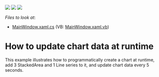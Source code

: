 <!-- default badges list -->
![](https://img.shields.io/endpoint?url=https://codecentral.devexpress.com/api/v1/VersionRange/128570233/21.1.5%2B)
[![](https://img.shields.io/badge/Open_in_DevExpress_Support_Center-FF7200?style=flat-square&logo=DevExpress&logoColor=white)](https://supportcenter.devexpress.com/ticket/details/E3554)
[![](https://img.shields.io/badge/📖_How_to_use_DevExpress_Examples-e9f6fc?style=flat-square)](https://docs.devexpress.com/GeneralInformation/403183)
<!-- default badges end -->
<!-- default file list -->
*Files to look at*:

* [MainWindow.xaml.cs](./CS/DXCharts_Runtime/MainWindow.xaml.cs) (VB: [MainWindow.xaml.vb](./VB/DXCharts_Runtime/MainWindow.xaml.vb))
<!-- default file list end -->
# How to update chart data at runtime


<p>This example illustrates how to programmatically create a chart at runtime, add 3 StackedArea and 1 Line series to it, and update chart data every 5 seconds.</p>

<br/>


